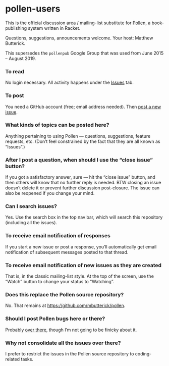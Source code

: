 # pollen-users

This is the official discussion area / mailing-list substitute for [Pollen](https://pollenpub.com), a book-publishing system written in Racket.

Questions, suggestions, announcements welcome. Your host: Matthew Butterick.

This supersedes the `pollenpub` Google Group that was used from June 2015 – August 2019.

### To read

No login necessary. All activity happens under the [Issues](https://github.com/mbutterick/pollen-users/issues) tab.

### To post

You need a GitHub account (free; email address needed). Then [post a new issue](https://github.com/mbutterick/pollen-users/issues/new).


### What kinds of topics can be posted here?

Anything pertaining to using Pollen — questions, suggestions, feature requests, etc. (Don’t feel constrained by the fact that they are all known as “Issues”.)


### After I post a question, when should I use the “close issue” button?

If you got a satisfactory answer, sure — hit the “close issue” button, and then others will know that no further reply is needed. BTW closing an issue doesn’t delete it or prevent further discussion post-closure. The issue can also be reopened if you change your mind.


### Can I search issues?

Yes. Use the search box in the top nav bar, which will search this repository (including all the issues).


### To receive email notification of responses

If you start a new issue or post a response, you’ll automatically get email notification of subsequent messages posted to that thread.

### To receive email notification of new issues as they are created

That is, in the classic mailing-list style. At the top of the screen, use the “Watch” button to change your status to “Watching”.


### Does this replace the Pollen source repository?

No. That remains at https://github.com/mbutterick/pollen.


### Should I post Pollen bugs here or there?

Probably [over there](https://github.com/mbutterick/pollen), though I’m not going to be finicky about it.


### Why not consolidate all the issues over there?

I prefer to restrict the issues in the Pollen source repository to coding-related tasks.

